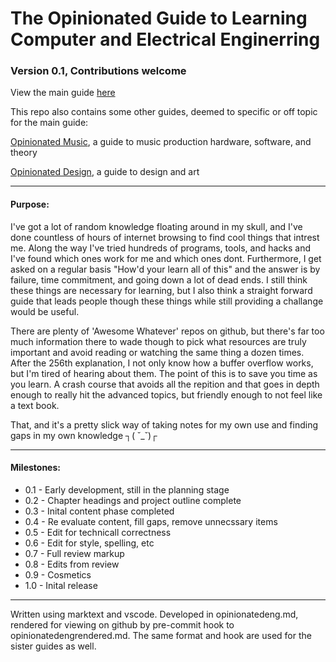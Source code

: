 # The Opinionated Guide to Learning Computer and Electrical Enginerring
### Version 0.1, Contributions welcome

View the main guide [here](opinionatedengrendered.md)

This repo also contains some other guides, deemed to specific or off topic for the main guide:

[Opinionated Music](opinionatedmusicrendered.md), a guide to music production hardware, software, and theory

[Opinionated Design](opinionateddesignrendered.md), a guide to design and art

---
#### Purpose:
I've got a lot of random knowledge floating around in my skull, and I've done countless of hours of internet browsing to find cool things that intrest me.
Along the way I've tried hundreds of programs, tools, and hacks and I've found which ones work for me and which ones dont. Furthermore, I get asked on a regular basis "How'd your learn all of this" and the answer is by failure, time commitment, and going down a lot of dead ends. I still think these things are necessary for learning, but I also think a straight forward guide that leads people though these things while still providing a challange would be useful.

There are plenty of 'Awesome Whatever' repos on github, but there's far too much information there to wade though to pick what resources are truly important and avoid reading or watching the same thing a dozen times. After the 256th explanation, I not only know how a buffer overflow works, but I'm tired of hearing about them. The point of this is to save you time as you learn. A crash course that avoids all the repition and that goes in depth enough to really hit the advanced topics, but friendly enough to not feel like a text book.

That, and it's a pretty slick way of taking notes for my own use and finding gaps in my own knowledge ┐( ˘_˘)┌


---
#### Milestones:

- 0.1 - Early development, still in the planning stage
- 0.2 - Chapter headings and project outline complete
- 0.3 - Inital content phase completed
- 0.4 - Re evaluate content, fill gaps, remove unnecssary items
- 0.5 - Edit for technicall correctness
- 0.6 - Edit for style, spelling, etc
- 0.7 - Full review markup
- 0.8 - Edits from review
- 0.9 - Cosmetics
- 1.0 - Inital release

---
Written using marktext and vscode.
Developed in opinionatedeng.md, rendered for viewing on github by pre-commit hook to opinionatedengrendered.md.
The same format and hook are used for the sister guides as well.
